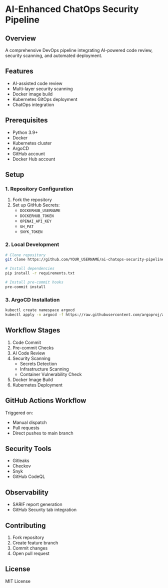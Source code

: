 # AI-Enhanced ChatOps Security Pipeline

## Overview
A comprehensive DevOps pipeline integrating AI-powered code review, security scanning, and automated deployment.

## Features
- AI-assisted code review
- Multi-layer security scanning
- Docker image build
- Kubernetes GitOps deployment
- ChatOps integration

## Prerequisites
- Python 3.9+
- Docker
- Kubernetes cluster
- ArgoCD
- GitHub account
- Docker Hub account

## Setup

### 1. Repository Configuration
1. Fork the repository
2. Set up GitHub Secrets:
   - `DOCKERHUB_USERNAME`
   - `DOCKERHUB_TOKEN`
   - `OPENAI_API_KEY`
   - `GH_PAT`
   - `SNYK_TOKEN`

### 2. Local Development
```bash
# Clone repository
git clone https://github.com/YOUR_USERNAME/ai-chatops-security-pipeline.git

# Install dependencies
pip install -r requirements.txt

# Install pre-commit hooks
pre-commit install
```

### 3. ArgoCD Installation
```bash
kubectl create namespace argocd
kubectl apply -n argocd -f https://raw.githubusercontent.com/argoproj/argo-cd/stable/manifests/install.yaml
```

## Workflow Stages
1. Code Commit
2. Pre-commit Checks
3. AI Code Review
4. Security Scanning
   - Secrets Detection
   - Infrastructure Scanning
   - Container Vulnerability Check
5. Docker Image Build
6. Kubernetes Deployment

## GitHub Actions Workflow
Triggered on:
- Manual dispatch
- Pull requests
- Direct pushes to main branch

## Security Tools
- Gitleaks
- Checkov
- Snyk
- GitHub CodeQL

## Observability
- SARIF report generation
- GitHub Security tab integration

## Contributing
1. Fork repository
2. Create feature branch
3. Commit changes
4. Open pull request

## License
MIT License